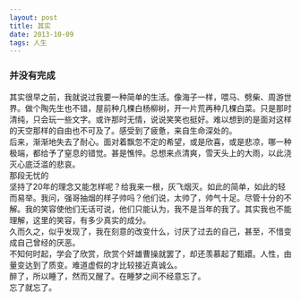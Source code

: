 ```yaml
---
layout: post  
title: 其实  
date: 2013-10-09  
tags: 人生  
---
```

### 并没有完成
其实很早之前，我就说过我要一种简单的生活。像海子一样，喂马、劈柴、周游世界。做个陶先生也不错，屋前种几棵白杨柳树，开一片荒再种几棵白菜。只是那时清纯，只会玩一些文字。或许那时无情，说说笑笑也挺好。难以想到的是面对这样的天空那样的自由也不可及了。感受到了疲惫，来自生命深处的。  
后来，渐渐地失去了耐心。面对着飘忽不定的希望，或是欣喜，或是悲凉，哪一种极端，都给予了窒息的错觉。甚是憔悴。总想来点清爽，雪天头上的大雨，以此浇灭心底泛滥的悲哀。  
那段无忧的  
坚持了20年的理念又能怎样呢？给我来一根，灰飞烟灭。如此的简单，如此的轻而易举。我问，强哥抽烟的样子帅吗？他们说，太帅了，帅气十足。尽管十分的不解。我的笑容使他们无话可说，他们只能认为，我不是当年的我了。其实我也不能理解，这里的笑容，有多少真实的成分。  
久而久之，似乎发现了，我在刻意的改变什么，讨厌了过去的自己，甚至，不惜变成自己曾经的厌恶。  
不知何时起，学会了欣赏，欣赏个奸雄曹操就罢了，却还羡慕起了甄嬛。人性，由量变达到了质变。难道虚假的才比较接近真诚么。  
醉了，所以睡了，然而又醒了。在睡梦之间不经意忘了。  
忘了就忘了。  